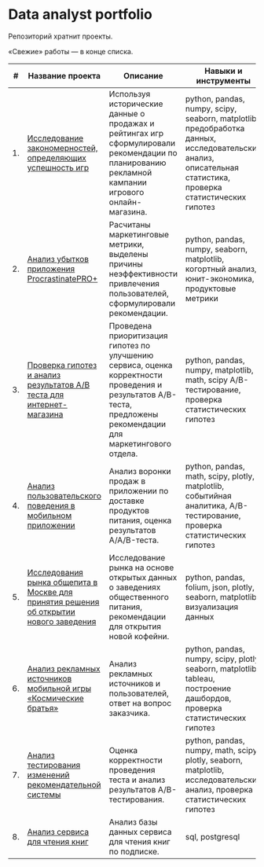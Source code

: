 # Data analyst portfolio
Репозиторий хратнит проекты.

«Свежие» работы — в конце списка.

| #    | Название проекта                | Описание                                                     | Навыки и инструменты                                                         |
| ---- | ------------------------------------------------------------ | ------------------------------------------------------------ | ------------------------------------------------------------ |
| 1.   | [Исследование закономерностей, определяющих успешность игр](https://github.com/Hisoka-Ren/Portfolio/blob/main/Project_Analytics%20of%20the%20Strimchik%20online%20store/Analytics%20of%20the%20Strimchik%20online%20store.ipynb) | Используя исторические данные о продажах и рейтингах игр сформулировали рекомендации по планированию рекламной кампании игрового онлайн-магазина. | python, pandas, numpy, scipy, seaborn, matplotlib, предобработка данных, исследовательский анализ, описательная статистика, проверка статистических гипотез       |
| 2.   | [Анализ убытков приложения ProcrastinatePRO+](https://github.com/Hisoka-Ren/Portfolio/blob/main/Project_Research%20on%20the%20entertainment%20app%20Procrastinate%20Pro%2B/Research%20on%20the%20entertainment%20app%20Procrastinate%20Pro%2B.ipynb) | Расчитаны маркетинговые метрики, выделены причины неэффективности привлечения пользователей, сформулировали рекомендации. | python, pandas, numpy, seaborn, matplotlib, когортный анализ, юнит-экономика, продуктовые метрики |
| 3.   | [Проверка гипотез и анализ результатов A/B теста для интернет-магазина](https://github.com/Hisoka-Ren/Portfolio/blob/main/Project_Online%20store%20analytics/Making%20decisions%20in%20business.%20Online%20store%20analytics.ipynb) | Проведена приоритизация гипотез по улучшению сервиса, оценка корректности проведения и результатов A/B-теста, предложены рекомендации для маркетингового отдела.            | python, pandas, numpy, matplotlib, math, scipy A/B-тестирование, проверка статистических гипотез |
| 4.   | [Анализ пользовательского поведения в мобильном приложении](https://github.com/Hisoka-Ren/Portfolio/blob/main/Project_Food%20sales%20startup/Food%20sales%20startup.ipynb) | Анализ воронки продаж в приложении по доставке продуктов питания, оценка результатов A/A/B-теста.            | python, pandas, math, scipy, plotly, matplotlib, событийная аналитика, A/B-тестирование, проверка статистических гипотез |
| 5.   | [Исследования рынка общепита в Москве для принятия решения об открытии нового заведения](https://github.com/Hisoka-Ren/Portfolio/blob/main/Project_The%20Moscow%20catering%20market/The%20Moscow%20catering%20market.ipynb) | Исследование рынка на основе открытых данных о заведениях общественного питания, рекомендации для открытия новой кофейни.            | python, pandas, folium, json, plotly, seaborn, matplotlib, визуализация данных |
| 6.   | [Анализ рекламных источников мобильной игры «Космические братья»](https://github.com/Hisoka-Ren/Portfolio/blob/main/Project_Analysis%20of%20advertising%20sources%20for%20the%20game%20“Space%20Brothers”/Analysis%20of%20advertising%20sources%20for%20the%20game%20“Space%20Brothers”.ipynb) | Анализ рекламных источников и пользователей, ответ на вопрос заказчика.            | python, pandas, numpy, scipy, plotly, seaborn, matplotlib, tableau, построение дашбордов, проверка статистических гипотез |
| 7.   | [Анализ тестирования изменений рекомендательной системы](https://github.com/Hisoka-Ren/Portfolio/blob/main/Project_AB%20testing%20project/AB%20testing%20project.ipynb) | Оценка корректности проведения теста и анализ результатов A/B-тестирования.            | python, pandas, numpy, math, scipy, plotly, seaborn, matplotlib, исследовательский анализ, проверка статистических гипотез |
| 8.   | [Анализ сервиса для чтения книг](https://github.com/Hisoka-Ren/Portfolio/blob/main/Project_Analysis%20of%20the%20book%20reading%20service.%20Project%20SQL/Analysis%20of%20the%20book%20reading%20service.%20Project%20SQL.ipynb) | Анализ базы данных сервиса для чтения книг по подписке.            | sql, postgresql |

